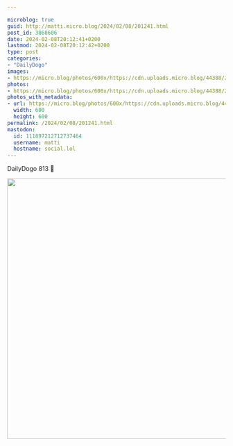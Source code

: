 ```yaml
---

microblog: true
guid: http://matti.micro.blog/2024/02/08/201241.html
post_id: 3868606
date: 2024-02-08T20:12:41+0200
lastmod: 2024-02-08T20:12:42+0200
type: post
categories:
- "DailyDogo"
images:
- https://micro.blog/photos/600x/https://cdn.uploads.micro.blog/44388/2024/c42317df18824ec19968dbb52998afcb.jpg
photos:
- https://micro.blog/photos/600x/https://cdn.uploads.micro.blog/44388/2024/c42317df18824ec19968dbb52998afcb.jpg
photos_with_metadata:
- url: https://micro.blog/photos/600x/https://cdn.uploads.micro.blog/44388/2024/c42317df18824ec19968dbb52998afcb.jpg
  width: 600
  height: 600
permalink: /2024/02/08/201241.html
mastodon:
  id: 111897212712737464
  username: matti
  hostname: social.lol
---
```

DailyDogo 813 🐶

<img src="/media/uploads/2024/c42317df18824ec19968dbb52998afcb.jpg" width="600" height="600" alt="" />

